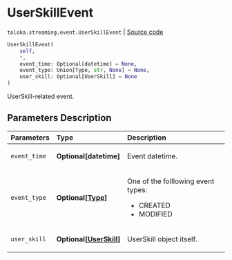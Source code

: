 # UserSkillEvent
`toloka.streaming.event.UserSkillEvent` | [Source code](https://github.com/Toloka/toloka-kit/blob/v1.2.3/src/streaming/event.py#L75)

```python
UserSkillEvent(
    self,
    *,
    event_time: Optional[datetime] = None,
    event_type: Union[Type, str, None] = None,
    user_skill: Optional[UserSkill] = None
)
```

UserSkill-related event.

## Parameters Description

| Parameters | Type | Description |
| :----------| :----| :-----------|
`event_time`|**Optional\[datetime\]**|<p>Event datetime.</p>
`event_type`|**Optional\[[Type](toloka.streaming.event.UserSkillEvent.Type.md)\]**|<p>One of the folllowing event types:</p> <ul> <li>CREATED</li> <li>MODIFIED</li> </ul>
`user_skill`|**Optional\[[UserSkill](toloka.client.user_skill.UserSkill.md)\]**|<p>UserSkill object itself.</p>

